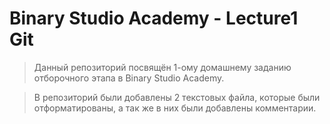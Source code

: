 # Binary Studio Academy - Lecture1 Git

>Данный репозиторий посвящён 1-ому домашнему заданию отборочного этапа в Binary Studio Academy.

>В репозиторий были добавлены 2 текстовых файла, которые были отформатированы, а так же в них были добавлены комментарии.
